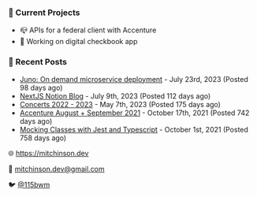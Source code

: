 ### 📌 Current Projects
- 📪 APIs for a federal client with Accenture
- 🤑 Working on digital checkbook app

### 📝 Recent Posts

- [Juno: On demand microservice deployment](https://blog.mitchinson.dev/juno) - July 23rd, 2023 (Posted 98 days ago)
- [NextJS Notion Blog](https://blog.mitchinson.dev/blog-2023) - July 9th, 2023 (Posted 112 days ago)
- [Concerts 2022 - 2023](https://blog.mitchinson.dev/concerts-2023) - May 7th, 2023 (Posted 175 days ago)
- [Accenture August + September 2021](https://blog.mitchinson.dev/pillar/aug-sep-21) - October 17th, 2021 (Posted 742 days ago)
- [Mocking Classes with Jest and Typescript](https://blog.mitchinson.dev/jest-typescript-mocks) - October 1st, 2021 (Posted 758 days ago)

🌐 https://mitchinson.dev

💌 mitchinson.dev@gmail.com

🐦 [@115bwm](https://twitter.com/115bwm)